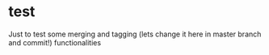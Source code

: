 # test
Just to test some merging and tagging (lets change it here in master branch and commit!) functionalities

